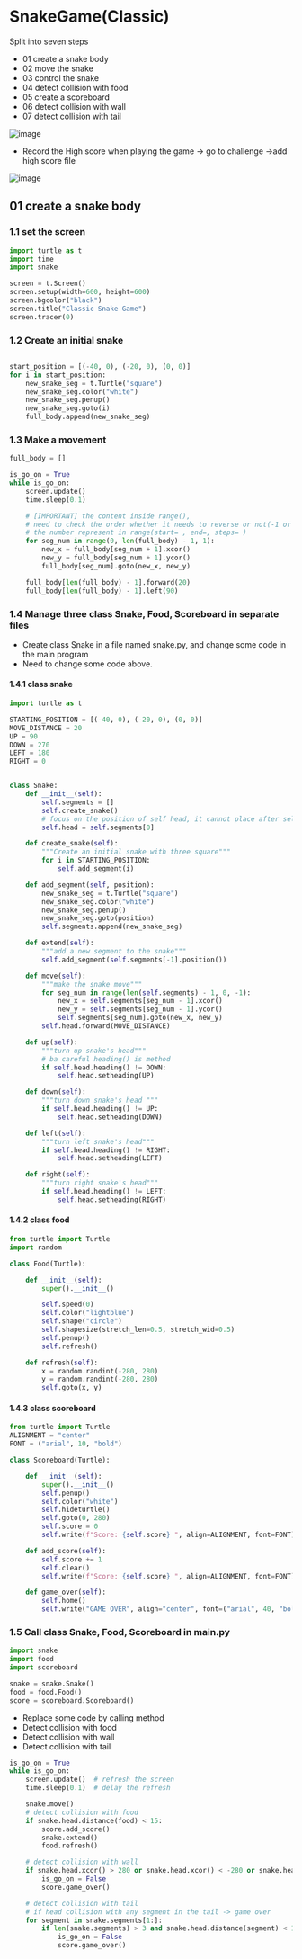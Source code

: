 # SnakeGame(Classic)


Split into seven steps
* 01 create a snake body
* 02 move the snake
* 03 control the snake
* 04 detect collision with food
* 05 create a scoreboard
* 06 detect collision with wall
* 07 detect collision with tail

![image](https://github.com/hamdrew-jl/python_notebook/assets/141601957/59583fb5-ed76-4863-a579-14555b1be80c)

* Record the High score when playing the game -> go to challenge ->add high score file

![image](https://github.com/hamdrew-jl/python_notebook/assets/141601957/ff377d90-9f85-4464-a6df-b36762ffcdd6)


## 01 create a snake body

### 1.1 set the screen
```python
import turtle as t
import time
import snake

screen = t.Screen()
screen.setup(width=600, height=600)
screen.bgcolor("black")
screen.title("Classic Snake Game")
screen.tracer(0)
```
### 1.2 Create an initial snake
```python

start_position = [(-40, 0), (-20, 0), (0, 0)]
for i in start_position:
    new_snake_seg = t.Turtle("square")
    new_snake_seg.color("white")
    new_snake_seg.penup()
    new_snake_seg.goto(i)
    full_body.append(new_snake_seg)
```

### 1.3 Make a movement
```python
full_body = []

is_go_on = True
while is_go_on:
    screen.update()
    time.sleep(0.1)

    # [IMPORTANT] the content inside range(),
    # need to check the order whether it needs to reverse or not(-1 or 1)
    # the number represent in range(start= , end=, steps= )
    for seg_num in range(0, len(full_body) - 1, 1):
        new_x = full_body[seg_num + 1].xcor()
        new_y = full_body[seg_num + 1].ycor()
        full_body[seg_num].goto(new_x, new_y)

    full_body[len(full_body) - 1].forward(20)
    full_body[len(full_body) - 1].left(90)

```

### 1.4 Manage three class Snake, Food, Scoreboard in separate files
* Create class Snake in a file named snake.py, and change some code in the main program
* Need to change some code above.
#### 1.4.1 class snake
```python
import turtle as t

STARTING_POSITION = [(-40, 0), (-20, 0), (0, 0)]
MOVE_DISTANCE = 20
UP = 90
DOWN = 270
LEFT = 180
RIGHT = 0


class Snake:
    def __init__(self):
        self.segments = []
        self.create_snake()
        # focus on the position of self head, it cannot place after self.segment
        self.head = self.segments[0]

    def create_snake(self):
        """Create an initial snake with three square"""
        for i in STARTING_POSITION:
            self.add_segment(i)

    def add_segment(self, position):
        new_snake_seg = t.Turtle("square")
        new_snake_seg.color("white")
        new_snake_seg.penup()
        new_snake_seg.goto(position)
        self.segments.append(new_snake_seg)

    def extend(self):
        """add a new segment to the snake"""
        self.add_segment(self.segments[-1].position())

    def move(self):
        """make the snake move"""
        for seg_num in range(len(self.segments) - 1, 0, -1):
            new_x = self.segments[seg_num - 1].xcor()
            new_y = self.segments[seg_num - 1].ycor()
            self.segments[seg_num].goto(new_x, new_y)
        self.head.forward(MOVE_DISTANCE)

    def up(self):
        """turn up snake's head"""
        # ba careful heading() is method
        if self.head.heading() != DOWN:
            self.head.setheading(UP)

    def down(self):
        """turn down snake's head """
        if self.head.heading() != UP:
            self.head.setheading(DOWN)

    def left(self):
        """turn left snake's head"""
        if self.head.heading() != RIGHT:
            self.head.setheading(LEFT)

    def right(self):
        """turn right snake's head"""
        if self.head.heading() != LEFT:
            self.head.setheading(RIGHT)
```
#### 1.4.2 class food
```python
from turtle import Turtle
import random

class Food(Turtle):

    def __init__(self):
        super().__init__()

        self.speed(0)
        self.color("lightblue")
        self.shape("circle")
        self.shapesize(stretch_len=0.5, stretch_wid=0.5)
        self.penup()
        self.refresh()

    def refresh(self):
        x = random.randint(-280, 280)
        y = random.randint(-280, 280)
        self.goto(x, y)
```
#### 1.4.3 class scoreboard
```python
from turtle import Turtle
ALIGNMENT = "center"
FONT = ("arial", 10, "bold")

class Scoreboard(Turtle):

    def __init__(self):
        super().__init__()
        self.penup()
        self.color("white")
        self.hideturtle()
        self.goto(0, 280)
        self.score = 0
        self.write(f"Score: {self.score} ", align=ALIGNMENT, font=FONT)

    def add_score(self):
        self.score += 1
        self.clear()
        self.write(f"Score: {self.score} ", align=ALIGNMENT, font=FONT)

    def game_over(self):
        self.home()
        self.write("GAME OVER", align="center", font=("arial", 40, "bold"))
```

### 1.5 Call class Snake, Food, Scoreboard in main.py

```python
import snake
import food
import scoreboard

snake = snake.Snake()
food = food.Food()
score = scoreboard.Scoreboard()
```

* Replace some code by calling method
* Detect collision with food
* Detect collision with wall
* Detect collision with tail

```python
is_go_on = True
while is_go_on:
    screen.update()  # refresh the screen
    time.sleep(0.1)  # delay the refresh

    snake.move()
    # detect collision with food
    if snake.head.distance(food) < 15:
        score.add_score()
        snake.extend()
        food.refresh()

    # detect collision with wall
    if snake.head.xcor() > 280 or snake.head.xcor() < -280 or snake.head.ycor() > 280 or snake.head.ycor() < -280:
        is_go_on = False
        score.game_over()

    # detect collision with tail
    # if head collision with any segment in the tail -> game over
    for segment in snake.segments[1:]:
        if len(snake.segments) > 3 and snake.head.distance(segment) < 10:
            is_go_on = False
            score.game_over()
```
